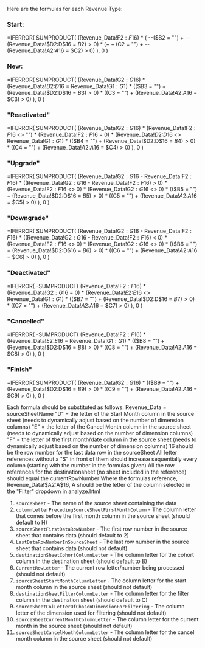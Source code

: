 Here are the formulas for each Revenue Type:
### Start:
=IFERROR(
    SUMPRODUCT(
        (Revenue_Data!F$2:F$16) *
        ( --($B2 = "") + --(Revenue_Data!$D$2:$D$16 = $B2) > 0) *
        ( --($C2 = "") + --(Revenue_Data!$A$2:$A$16 = $C2) > 0)
    ),
    0
)

### New:
=IFERROR(
    SUMPRODUCT(
        (Revenue_Data!G$2:G$16) *
        (Revenue_Data!$D$2:$D$16 = Revenue_Data!G$1:G$1) *
        (($B3 = "") + (Revenue_Data!$D$2:$D$16 = $B3) > 0) *
        (($C3 = "") + (Revenue_Data!$A$2:$A$16 = $C3) > 0)
    ),
    0
)

### "Reactivated"
=IFERROR(
    SUMPRODUCT(
        (Revenue_Data!G$2:G$16) *
        (Revenue_Data!F$2:F$16 <> "") *
        (Revenue_Data!F$2:F$16 = 0) *
       (Revenue_Data!$D$2:$D$16 <> Revenue_Data!G$1:G$1) *
        (($B4 = "") + (Revenue_Data!$D$2:$D$16 = $B4) > 0) *
        (($C4 = "") + (Revenue_Data!$A$2:$A$16 = $C4) > 0)
    ),
    0
)


### "Upgrade"
=IFERROR(
    SUMPRODUCT(
        (Revenue_Data!G$2:G$16 - Revenue_Data!F$2:F$16) *
        ((Revenue_Data!G$2:G$16 - Revenue_Data!F$2:F$16) > 0) *
        (Revenue_Data!F$2:F$16 <> 0) *
        (Revenue_Data!G$2:G$16 <> 0) *
        (($B5 = "") + (Revenue_Data!$D$2:$D$16 = $B5) > 0) *
        (($C5 = "") + (Revenue_Data!$A$2:$A$16 = $C5) > 0)
    ),
    0
)

### "Downgrade"
=IFERROR(
    SUMPRODUCT(
        (Revenue_Data!G$2:G$16 - Revenue_Data!F$2:F$16) *
        ((Revenue_Data!G$2:G$16 - Revenue_Data!F$2:F$16) < 0) *
        (Revenue_Data!F$2:F$16 <> 0) *
        (Revenue_Data!G$2:G$16 <> 0) *
        (($B6 = "") + (Revenue_Data!$D$2:$D$16 = $B6) > 0) *
        (($C6 = "") + (Revenue_Data!$A$2:$A$16 = $C6) > 0)
    ),
    0
)

### "Deactivated"
=IFERROR(
    -SUMPRODUCT(
        (Revenue_Data!F$2:F$16) *
        (Revenue_Data!G$2:G$16 = 0) *
       (Revenue_Data!$E$2:$E$16 <> Revenue_Data!G$1:G$1) *
        (($B7 = "") + (Revenue_Data!$D$2:$D$16 = $B7) > 0) *
        (($C7 = "") + (Revenue_Data!$A$2:$A$16 = $C7) > 0)
    ),
    0
)

### "Cancelled"
=IFERROR(
    -SUMPRODUCT(
        (Revenue_Data!F$2:F$16) *
        (Revenue_Data!$E$2:$E$16 = Revenue_Data!G$1:G$1) *
        (($B8 = "") + (Revenue_Data!$D$2:$D$16 = $B8) > 0) *
        (($C8 = "") + (Revenue_Data!$A$2:$A$16 = $C8) > 0)
    ),
    0
)

### "Finish"
=IFERROR(
    SUMPRODUCT(
        (Revenue_Data!G$2:G$16) *
        (($B9 = "") + (Revenue_Data!$D$2:$D$16 = $B9) > 0) *
        (($C9 = "") + (Revenue_Data!$A$2:$A$16 = $C9) > 0)
    ),
    0
)

Each formula should be substituted as follows:
Revenue_Data = sourceSheetName
"D" = the letter of the Start Month column in the source sheet (needs to dynamically adjust based on the number of dimension columns)
"E" = the letter of the Cancel Month column in the source sheet (needs to dynamically adjust based on the number of  dimension columns)
"F" = the letter of the first month/date column in the source sheet (needs to dynamically adjust based on the number of dimension columns)
16 should be the row number for the last data row in the sourceSheet
All letter references without a "$" in front of them should increase sequentially every column (starting with the number in the formulas given)
All the row references for the destinationsheet (no sheet included in the reference) should equal the currentRowNumber
Where the formulas reference, Revenue_Data!$A$2:$A$16, A should be the letter of the column selected in the "Filter" dropdown in analyze.html


1. `sourceSheet` - The name of the source sheet containing the data
2. `columnLetterPrecedingSourceSheetFirstMonthColumn` - The column letter that comes before the first month column in the source sheet (should default to H)
3. `sourceSheetFirstDataRowNumber` - The first row number in the source sheet that contains data (should default to 2)
4. `LastDataRowNumberInSourceSheet` - The last row number in the source sheet that contains data (should not default)
5. `destinationSheetCohortColumnLetter` - The column letter for the cohort column in the destination sheet (should default to B)
6. `CurrentRowLetter` - The current row letter/number being processed (should not default)
7. `sourceSheetStartMonthColumnLetter` - The column letter for the start month column in the source sheet (should not default)
8. `destinationSheetFilterColumnLetter` - The column letter for the filter column in the destination sheet (should default to C)
9. `sourceSheetColLetterOfChosenDimensionForFiltering` - The column letter of the dimension used for filtering (should not default)
10. `sourceSheetCurrentMonthColumnLetter` - The column letter for the current month in the source sheet (should not default)
11. `sourceSheetCancelMonthColumnLetter` - The column letter for the cancel month column in the source sheet (should not default)